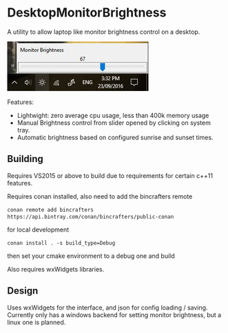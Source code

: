 # DesktopMonitorBrightness
A utility to allow laptop like monitor brightness control on a desktop.

![Alt text](dmb_screen.JPG)

Features:
  - Lightwight: zero average cpu usage, less than 400k memory usage
  - Manual Brightness control from slider opened by clicking on system tray.
  - Automatic brightness based on configured sunrise and sunset times.


## Building
Requires VS2015 or above to build due to requirements for certain c++11 features.

Requires conan installed, also need to add the bincrafters remote
```
conan remote add bincrafters https://api.bintray.com/conan/bincrafters/public-conan
```

for local development
```
conan install . -s build_type=Debug
```
then set your cmake environment to a debug one and build

Also requires wxWidgets libraries.

## Design
Uses wxWidgets for the interface, and json for config loading / saving.
Currently only has a windows backend for setting monitor brightness, but a linux one is planned.
